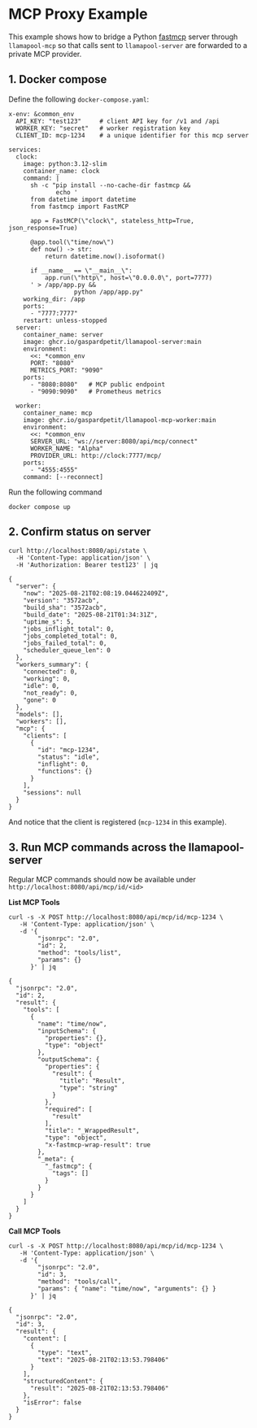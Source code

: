 # MCP Proxy Example

This example shows how to bridge a Python [fastmcp](https://pypi.org/project/fastmcp/) server through `llamapool-mcp` so that calls sent to `llamapool-server` are forwarded to a private MCP provider.


## 1. Docker compose

Define the following `docker-compose.yaml`:

```
x-env: &common_env
  API_KEY: "test123"     # client API key for /v1 and /api
  WORKER_KEY: "secret"   # worker registration key
  CLIENT_ID: mcp-1234    # a unique identifier for this mcp server
  
services:
  clock:
    image: python:3.12-slim
    container_name: clock
    command: |
      sh -c "pip install --no-cache-dir fastmcp &&
             echo '
      from datetime import datetime
      from fastmcp import FastMCP

      app = FastMCP(\"clock\", stateless_http=True, json_response=True)

      @app.tool(\"time/now\")
      def now() -> str:
          return datetime.now().isoformat()

      if __name__ == \"__main__\":
          app.run(\"http\", host=\"0.0.0.0\", port=7777)
      ' > /app/app.py &&
                  python /app/app.py"
    working_dir: /app
    ports:
      - "7777:7777"
    restart: unless-stopped
  server:
    container_name: server
    image: ghcr.io/gaspardpetit/llamapool-server:main
    environment:
      <<: *common_env
      PORT: "8080"
      METRICS_PORT: "9090"
    ports:
      - "8080:8080"   # MCP public endpoint
      - "9090:9090"   # Prometheus metrics

  worker:
    container_name: mcp
    image: ghcr.io/gaspardpetit/llamapool-mcp-worker:main
    environment:
      <<: *common_env
      SERVER_URL: "ws://server:8080/api/mcp/connect"
      WORKER_NAME: "Alpha"
      PROVIDER_URL: http://clock:7777/mcp/
    ports:
      - "4555:4555"
    command: [--reconnect]
```

Run the following command

```
docker compose up
```

## 2. Confirm status on server

```
curl http://localhost:8080/api/state \
  -H 'Content-Type: application/json' \
  -H 'Authorization: Bearer test123' | jq
```

```
{
  "server": {
    "now": "2025-08-21T02:08:19.044622409Z",
    "version": "3572acb",
    "build_sha": "3572acb",
    "build_date": "2025-08-21T01:34:31Z",
    "uptime_s": 5,
    "jobs_inflight_total": 0,
    "jobs_completed_total": 0,
    "jobs_failed_total": 0,
    "scheduler_queue_len": 0
  },
  "workers_summary": {
    "connected": 0,
    "working": 0,
    "idle": 0,
    "not_ready": 0,
    "gone": 0
  },
  "models": [],
  "workers": [],
  "mcp": {
    "clients": [
      {
        "id": "mcp-1234",
        "status": "idle",
        "inflight": 0,
        "functions": {}
      }
    ],
    "sessions": null
  }
}
```

And notice that the client is registered (`mcp-1234` in this example).

## 3. Run MCP commands across the llamapool-server 

Regular MCP commands should now be available under `http://localhost:8080/api/mcp/id/<id>`

**List MCP Tools**

```
curl -s -X POST http://localhost:8080/api/mcp/id/mcp-1234 \
   -H 'Content-Type: application/json' \
   -d '{
        "jsonrpc": "2.0",
        "id": 2,
        "method": "tools/list",
        "params": {}
      }' | jq
```

```
{
  "jsonrpc": "2.0",
  "id": 2,
  "result": {
    "tools": [
      {
        "name": "time/now",
        "inputSchema": {
          "properties": {},
          "type": "object"
        },
        "outputSchema": {
          "properties": {
            "result": {
              "title": "Result",
              "type": "string"
            }
          },
          "required": [
            "result"
          ],
          "title": "_WrappedResult",
          "type": "object",
          "x-fastmcp-wrap-result": true
        },
        "_meta": {
          "_fastmcp": {
            "tags": []
          }
        }
      }
    ]
  }
}
```


**Call MCP Tools**

```
curl -s -X POST http://localhost:8080/api/mcp/id/mcp-1234 \
   -H 'Content-Type: application/json' \
   -d '{
        "jsonrpc": "2.0",
        "id": 3,
        "method": "tools/call",
        "params": { "name": "time/now", "arguments": {} }
      }' | jq
```

```
{
  "jsonrpc": "2.0",
  "id": 3,
  "result": {
    "content": [
      {
        "type": "text",
        "text": "2025-08-21T02:13:53.798406"
      }
    ],
    "structuredContent": {
      "result": "2025-08-21T02:13:53.798406"
    },
    "isError": false
  }
}
```
